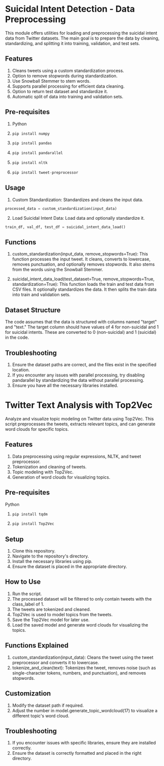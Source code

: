 # Suicidal Intent Detection - Data Preprocessing
This module offers utilities for loading and preprocessing the suicidal intent data from Twitter datasets. The main goal is to prepare the data by cleaning, standardizing, and splitting it into training, validation, and test sets.

## Features
1. Cleans tweets using a custom standardization process.
2. Option to remove stopwords during standardization.
3. Use Snowball Stemmer to stem words.
4. Supports parallel processing for efficient data cleaning.
5. Option to return test dataset and standardize it.
6. Automatic split of data into training and validation sets.

## Pre-requisites
1. Python
2. ```python
   pip install numpy
   ```
3. ```python
   pip install pandas
   ```
4. ```python
   pip install pandarallel
   ```
5. ```python
   pip install nltk
   ```
6. ```python
   pip install tweet-preprocessor
   ```
## Usage
1. Custom Standardization: Standardizes and cleans the input data.
```python
processed_data = custom_standardization(input_data)
```
2. Load Suicidal Intent Data: Load data and optionally standardize it.
```python
train_df, val_df, test_df = suicidal_intent_data_load()
```

## Functions

1. custom_standardization(input_data, remove_stopwords=True): This function processes the input tweet. It cleans, converts to lowercase, removes punctuation, and optionally removes stopwords. It also stems from the words using the Snowball Stemmer.

2. suicidal_intent_data_load(test_dataset=True, remove_stopwords=True, standardization=True): This function loads the train and test data from CSV files. It optionally standardizes the data. It then splits the train data into train and validation sets.

## Dataset Structure

The code assumes that the data is structured with columns named "target" and "text." The target column should have values of 4 for non-suicidal and 1 for suicidal intents. These are converted to 0 (non-suicidal) and 1 (suicidal) in the code.

## Troubleshooting

1. Ensure the dataset paths are correct, and the files exist in the specified location.
2. If you encounter any issues with parallel processing, try disabling pandarallel by standardizing the data without parallel processing.
3. Ensure you have all the necessary libraries installed.






# Twitter Text Analysis with Top2Vec
Analyze and visualize topic modeling on Twitter data using Top2Vec. This script preprocesses the tweets, extracts relevant topics, and can generate word clouds for specific topics.

## Features
1. Data preprocessing using regular expressions, NLTK, and tweet preprocessor.
2. Tokenization and cleaning of tweets.
3. Topic modeling with Top2Vec.
4. Generation of word clouds for visualizing topics.
   
## Pre-requisites
Python
1. ```python
   pip install tqdm
   ```
2. ```python
   pip install Top2Vec
   ```

## Setup
1. Clone this repository.
2. Navigate to the repository's directory.
3. Install the necessary libraries using pip.
4. Ensure the dataset is placed in the appropriate directory.
   
## How to Use
1. Run the script.
2. The processed dataset will be filtered to only contain tweets with the class_label of 1.
3. The tweets are tokenized and cleaned.
4. Top2Vec is used to model topics from the tweets.
5. Save the Top2Vec model for later use.
6. Load the saved model and generate word clouds for visualizing the topics.

## Functions Explained
1. custom_standardization(input_data): Cleans the tweet using the tweet preprocessor and converts it to lowercase.
2. tokenize_and_clean(text): Tokenizes the tweet, removes noise (such as single-character tokens, numbers, and punctuation), and removes stopwords.
   
## Customization
1. Modify the dataset path if required.
2. Adjust the number in model.generate_topic_wordcloud(17) to visualize a different topic's word cloud.
   
## Troubleshooting
1. If you encounter issues with specific libraries, ensure they are installed correctly.
2. Ensure the dataset is correctly formatted and placed in the right directory.


